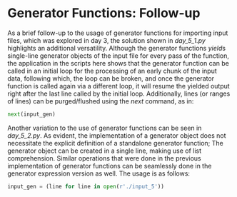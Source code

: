 Generator Functions: Follow-up
=========

As a brief follow-up to the usage of generator functions for importing input files, which was explored in day 3, the solution shown in *day_5_1.py* highlights an additional versatility. Although the generator functions *yield*s single-line generator objects of the input file for every pass of the function, the application in the scripts here shows that the generator function can be called in an initial loop for the processing of an early chunk of the input data, following which, the loop can be broken, and once the generator function is called again via a different loop, it will resume the yielded output right after the last line called by the initial loop. Additionally, lines (or ranges of lines) can be purged/flushed using the *next* command, as in:

~~~python
next(input_gen)
~~~

Another variation to the use of generator functions can be seen in *day_5_2.py*. As evident, the implementation of a generator object does not necessitate the explicit definition of a standalone generator function; The generator object can be created in a single line, making use of list comprehension. Similar operations that were done in the previous implementation of generator functions can be seamlessly done in the generator expression version as well. The usage is as follows:

~~~python
input_gen = (line for line in open(r'./input_5'))
~~~
